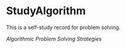 # StudyAlgorithm
This is a self-study record for problem solving.

*Algorithmic Problem Solving Strategies*
